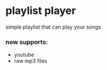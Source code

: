 # playlist player

simple playlist that can play your songs

### now supports:

- youtube
- raw mp3 files
